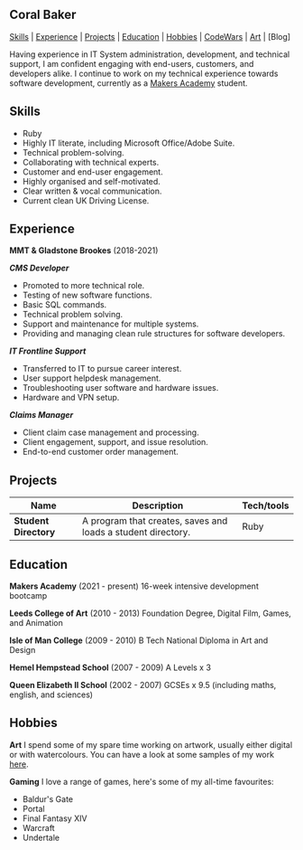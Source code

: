## Coral Baker

[Skills](#skills) | [Experience](#experience) | [Projects](#projects) | [Education](#education) | [Hobbies](#hobbies) | [CodeWars](https://www.codewars.com/users/Coral-Ann) | [Art](https://www.coralbakerart.com) | [Blog]

Having experience in IT System administration, development, and technical support, I am confident engaging with end-users, customers, and developers alike. I continue to work on my technical experience towards software development, currently as a [Makers Academy](https://makers.tech/about-us/) student.

## Skills

- Ruby
- Highly IT literate, including Microsoft Office/Adobe Suite.
- Technical problem-solving.
- Collaborating with technical experts.
- Customer and end-user engagement.
- Highly organised and self-motivated.
- Clear written & vocal communication.
- Current clean UK Driving License.

## Experience

**MMT & Gladstone Brookes** (2018-2021)

***CMS Developer***
- Promoted to more technical role.
- Testing of new software functions.
- Basic SQL commands.
- Technical problem solving.
- Support and maintenance for multiple systems. 
- Providing and managing clean rule structures for software developers.

***IT Frontline Support***
- Transferred to IT to pursue career interest.
- User support helpdesk management.
- Troubleshooting user software and hardware issues.
- Hardware and VPN setup.

***Claims Manager***
- Client claim case management and processing. 
- Client engagement, support, and issue resolution.
- End-to-end customer order management.

## Projects

| Name                         | Description       | Tech/tools        |
| ---------------------------- | ----------------- | ----------------- |
| **Student Directory**            | A program that creates, saves and loads a student directory. | Ruby |

## Education

**Makers Academy** (2021 - present)
16-week intensive development bootcamp

**Leeds College of Art** (2010 - 2013)
Foundation Degree, Digital Film, Games, and Animation

**Isle of Man College** (2009 - 2010)
B Tech National Diploma in Art and Design

**Hemel Hempstead School** (2007 - 2009)
A Levels x 3

**Queen Elizabeth II School** (2002 - 2007)
GCSEs x 9.5 (including maths, english, and sciences)

## Hobbies

**Art**
I spend some of my spare time working on artwork, usually either digital or with watercolours.
You can have a look at some samples of my work [here](https://www.coralbakerart.com).

**Gaming**
I love a range of games, here's some of my all-time favourites:
- Baldur's Gate
- Portal
- Final Fantasy XIV
- Warcraft
- Undertale